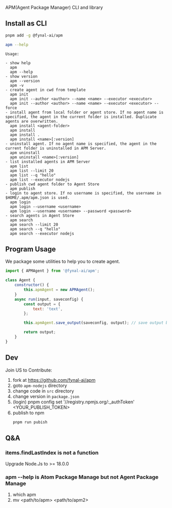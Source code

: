 APM(Agent Package Manager) CLI and library

## Install as CLI

```sh
pnpm add -g @fynal-ai/apm
```

```sh
apm --help
```

```
Usage:

- show help
  apm
  apm --help
- show version
  apm --version
  apm -v
- create agent in cwd from template
  apm init
  apm init --author <author> --name <name> --executor <executor>
  apm init --author <author> --name <name> --executor <executor> --force
- install agent from local folder or agent store. If no agent name is specified, the agent in the current folder is installed. Duplicate agents are overwritten.
  apm install <agent-folder>
  apm install
  apm install .
  apm install <name>[:version]
- uninstall agent. If no agent name is specified, the agent in the current folder is uninstalled in APM Server.
  apm uninstall
  apm uninstall <name>[:version]
- list installed agents in APM Server
  apm list
  apm list --limit 20
  apm list --q "hello"
  apm list --executor nodejs
- publish cwd agent folder to Agent Store
  apm publish
- login to agent store. If no username is specified, the username in $HOME/.apm/apm.json is used.
  apm login
  apm login --username <username>
  apm login --username <username> --password <password>
- search agents in Agent Store
  apm search
  apm search --limit 20
  apm search --q "hello"
  apm search --executor nodejs
```

## Program Usage

We package some utilities to help you to create agent.

```js
import { APMAgent } from '@fynal-ai/apm';

class Agent {
	constructor() {
		this.apmAgent = new APMAgent();
	}
	async run(input, saveconfig) {
		const output = {
			text: 'text',
		};

		this.apmAgent.save_output(saveconfig, output); // save output by saveconfig when saveconfig is setted, or print output to console

		return output;
	}
}
```

## Dev

Join US to Contribute:

1. fork at https://github.com/fynal-ai/apm
2. goto `apm-nodejs` directory
3. change code in `src` directory
4. change version in `package.json`
5. (login) pnpm config set '//registry.npmjs.org/:\_authToken' <YOUR_PUBLISH_TOKEN>
6. publish to npm
   ```sh
   pnpm run pubish
   ```

## Q&A

### items.findLastIndex is not a function

Upgrade Node.Js to >= 18.0.0

### apm --help is Atom Package Manage but not Agent Package Manage

1. which apm
2. mv <path/to/apm> <path/to/apm2>
